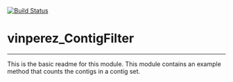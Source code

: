 [![Build Status](https://travis-ci.org/vinperez/vinperez_ContigFilter.svg?branch=master)](https://travis-ci.org/vinperez/vinperez_ContigFilter)

# vinperez_ContigFilter
---

This is the basic readme for this module. This module contains an example method that counts the contigs in a contig set.
